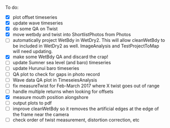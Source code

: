 To do:
- [x] plot offset timeseries
- [x] update wave timeseries
- [x] do some QA on Twist
- [x] move wetbdy and twist into ShortlistPhotos from Photos
- [ ] automatically project WetBdy in WetDry2. This will allow cleanWetBdy to be
      included in WetDry2 as well. ImageAnalysis and TestProjectToMap will need 
      updating.
- [x] make some WetBdy QA and discard the crap!
- [ ] update Sumner sea level (and baro) timeseries
- [ ] update Hurunui baro timeseries
- [ ] QA plot to check for gaps in photo record
- [ ] Wave data QA plot in TimeseiesAnalysis
- [ ] fix measureTwist for Feb-March 2017 where X twist goes out of range
- [ ] handle multiple returns when looking for offsets
- [x] measure mouth position alongshore
- [ ] output plots to pdf
- [ ] improve cleanWetBdy so it removes the artificial edges at the edge of the 
      frame near the camera
- [ ] check order of twist measurement, distortion correction, etc
